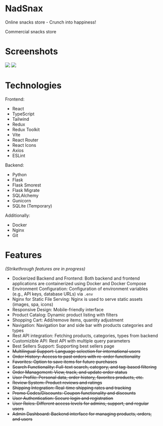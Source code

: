 # NadSnax

Online snacks store - Crunch into happiness!

Commercial snacks store

# Screenshots

![](https://i.ibb.co/nNkPWDNX/image.png)
![](https://i.ibb.co/mFFcPGkP/image.png)

# Technologies

Frontend:

- React
- TypeScript
- Tailwind
- Redux
- Redux Toolkit
- Vite
- React Router
- React Icons
- Axios
- ESLint

Backend:

- Python
- Flask
- Flask Smorest
- Flask Migrate
- SQLAlchemy
- Gunicorn
- SQLite (Temporary)

Additionally:

- Docker
- Nginx
- Git

# Features

_(Strikethrough features are in progress)_

- Dockerized Backend and Frontend: Both backend and frontend applications are containerized using Docker and Docker Compose
- Environment Configuration: Configuration of environment variables (e.g., API keys, database URLs) via `.env`
- Nginx for Static File Serving: Nginx is used to serve static assets (images, spa, icons)
- Responsive Design: Mobile-friendly interface
- Product Catalog: Dynamic product listing with filters
- Shopping Cart: Add/remove items, quantity adjustment
- Navigation: Navigation bar and side bar with products categories and types
- Rest API integration: Fetching products, categories, types from backend
- Customizible API: Rest API with multiple query parameters
- Best Sellers Support: Supporting best sellers page
- ~~Multilingual Support: Language selection for international users~~
- ~~Order History: Access to past orders with re-order functionality~~
- ~~Favorites: Option to save items for future purchases~~
- ~~Search Functionality: Full-text search, category, and tag-based filtering~~
- ~~Order Management: View, track, and update order status~~
- ~~User Profile: Personal data, order history, favorites products, etc.~~
- ~~Review System: Product reviews and ratings~~
- ~~Shipping Integration: Real-time shipping rates and tracking~~
- ~~Promo Codes/Discounts: Coupon functionality and discounts~~
- ~~User Authentication: Secure login and registration~~
- ~~User Roles: Different access levels for admins, support, and regular users~~
- ~~Admin Dashboard: Backend interface for managing products, orders, and users~~
